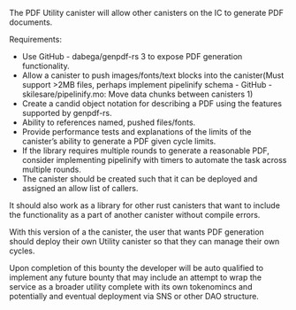 The PDF Utility canister will allow other canisters on the IC to generate PDF documents.

Requirements:

- Use GitHub - dabega/genpdf-rs 3 to expose PDF generation functionality.
- Allow a canister to push images/fonts/text blocks into the canister(Must support >2MB files, perhaps implement pipelinify schema - GitHub - skilesare/pipelinify.mo: Move data chunks between canisters 1)
- Create a candid object notation for describing a PDF using the features supported by genpdf-rs.
- Ability to references named, pushed files/fonts.
- Provide performance tests and explanations of the limits of the canister’s ability to generate a PDF given cycle limits.
- If the library requires multiple rounds to generate a reasonable PDF, consider implementing pipelinify with timers to automate the task across multiple rounds.
- The canister should be created such that it can be deployed and assigned an allow list of callers.

It should also work as a library for other rust canisters that want to include the functionality as a part of another canister without compile errors.

With this version of a the canister, the user that wants PDF generation should deploy their own Utility canister so that they can manage their own cycles.

Upon completion of this bounty the developer will be auto qualified to implement any future bounty that may include an attempt to wrap the service as a broader utility complete with its own tokenomincs and potentially and eventual deployment via SNS or other DAO structure.
